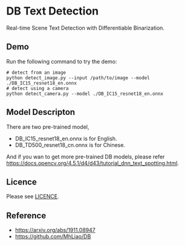 # DB Text Detection

Real-time Scene Text Detection with Differentiable Binarization.

## Demo

Run the following command to try the demo:
```shell
# detect from an image
python detect_image.py --input /path/to/image --model ./DB_IC15_resnet18_en.onnx
# detect using a camera
python detect_camera.py --model ./DB_IC15_resnet18_en.onnx
```

## Model Descripton
There are two pre-trained model,
- DB_IC15_resnet18_en.onnx is for English.
- DB_TD500_resnet18_cn.onnx is for Chinese.

And if you wan to get more pre-trained DB models, please refer https://docs.opencv.org/4.5.1/d4/d43/tutorial_dnn_text_spotting.html.

## Licence

Please see [LICENCE](./LICENCE).

## Reference

- https://arxiv.org/abs/1911.08947
- https://github.com/MhLiao/DB